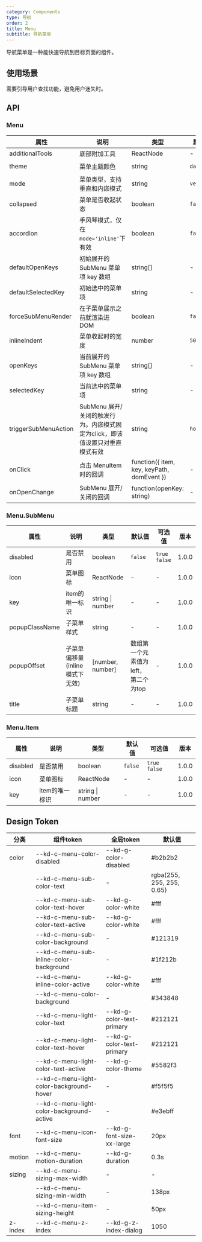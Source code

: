 ```yaml
---
category: Components
type: 导航
order: 2
title: Menu
subtitle: 导航菜单
---
```


导航菜单是一种能快速导航到目标页面的组件。

## 使用场景

需要引导用户查找功能，避免用户迷失时。

## API

### Menu

| 属性 | 说明 | 类型 | 默认值 | 可选值 | 版本 |
| --- | --- | --- | --- | --- | --- |
| additionalTools | 底部附加工具  | ReactNode  | - | - | 1.0.0 |
| theme | 菜单主题颜色 | string | `dark` | `light`  `dark` | 1.0.0 |
| mode | 菜单类型，支持垂直和内嵌模式 | string | `vertical` | `vertical` `inline` | 1.0.0 |
| collapsed | 菜单是否收起状态 | boolean | `false` | `true` `false` | 1.0.0 |
| accordion | 手风琴模式，仅在`mode='inline'`下有效  | boolean | `false` | `true` `false` | 1.5.0 |
| defaultOpenKeys | 初始展开的 SubMenu 菜单项 key 数组  | string[] | - | - | 1.0.0 |
| defaultSelectedKey | 初始选中的菜单项 | string | - | - | 1.0.0 |
| forceSubMenuRender | 在子菜单展示之前就渲染进 DOM | boolean | `false` | `true` `false` | 1.0.0 |
| inlineIndent | 菜单收起时的宽度 | number | `50` | - | 1.0.0 |
| openKeys | 当前展开的 SubMenu 菜单项 key 数组  | string[] | - | - | 1.0.0 |
| selectedKey | 当前选中的菜单项  | string | - | - | 1.0.0 |
| triggerSubMenuAction | SubMenu 展开/关闭的触发行为。内嵌模式固定为click，即该值设置只对垂直模式有效 | string | `hover` | `hover` `click` | 1.0.0 |
| onClick | 点击 MenuItem 时的回调  | function({ item, key, keyPath, domEvent })  | - | - | 1.0.0 |
| onOpenChange | SubMenu 展开/关闭的回调  | function(openKey: string)   | - | - | 1.0.0 |

### Menu.SubMenu

| 属性 | 说明 | 类型 | 默认值 | 可选值 | 版本 |
| --- | --- | --- | --- | --- | --- |
| disabled | 是否禁用 | boolean | `false` | `true` `false` | 1.0.0 |
| icon | 菜单图标 | ReactNode | - | - | 1.0.0 |
| key | item的唯一标识 | string \| number | - | - | 1.0.0 |
| popupClassName | 子菜单样式 | string | - | - | 1.0.0 |
| popupOffset | 子菜单偏移量(inline模式下无效) | \[number, number\] | 数组第一个元素值为left，第二个为top | - | 1.0.0 |
| title | 子菜单标题 | string | - | - | 1.0.0 |

### Menu.Item

| 属性 | 说明 | 类型 | 默认值 | 可选值 | 版本 |
| --- | --- | --- | --- | --- | --- |
| disabled | 是否禁用 | boolean | `false` | `true` `false` | 1.0.0 |
| icon | 菜单图标 | ReactNode | - | - | 1.0.0 |
| key | item的唯一标识 | string \| number | - | - | 1.0.0 |

## Design Token

| 分类 | 组件token | 全局token | 默认值 |
| --- | --- | --- | --- |
| color | --kd-c-menu-color-disabled | --kd-g-color-disabled | #b2b2b2 |
|  | --kd-c-menu-sub-color-text | - | rgba(255, 255, 255, 0.65) |
|  | --kd-c-menu-sub-color-text-hover | --kd-g-color-white | #fff |
|  | --kd-c-menu-sub-color-text-active | --kd-g-color-white | #fff |
|  | --kd-c-menu-sub-color-background | - | #121319 |
|  | --kd-c-menu-sub-inline-color-background | - | #1f212b |
|  | --kd-c-menu-inline-color-active | --kd-g-color-white | #fff |
|  | --kd-c-menu-color-background | - | #343848 |
|  | --kd-c-menu-light-color-text | --kd-g-color-text-primary | #212121 |
|  | --kd-c-menu-light-color-text-hover | --kd-g-color-text-primary | #212121 |
|  | --kd-c-menu-light-color-text-active | --kd-g-color-theme | #5582f3 |
|  | --kd-c-menu-light-color-background-hover | - | #f5f5f5 |
|  | --kd-c-menu-light-color-background-active | - | #e3ebff |
| font | --kd-c-menu-icon-font-size | --kd-g-font-size-xx-large | 20px |
| motion | --kd-c-menu-motion-duration | --kd-g-duration | 0.3s |
| sizing | --kd-c-menu-sizing-max-width | - | - |
|  | --kd-c-menu-sizing-min-width | - | 138px |
|  | --kd-c-menu-item-sizing-height | - | 50px |
| z-index | --kd-c-menu-z-index | --kd-g-z-index-dialog | 1050 |
